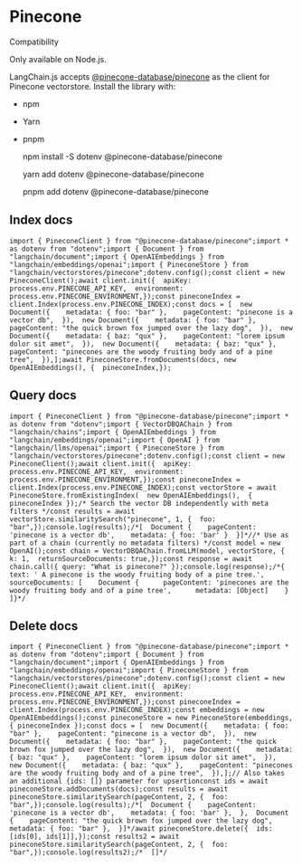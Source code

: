 Pinecone
========

Compatibility

Only available on Node.js.

LangChain.js accepts [@pinecone-database/pinecone](https://docs.pinecone.io/docs/node-client) as the client for Pinecone vectorstore. Install the library with:

*   npm
*   Yarn
*   pnpm

    npm install -S dotenv @pinecone-database/pinecone

    yarn add dotenv @pinecone-database/pinecone

    pnpm add dotenv @pinecone-database/pinecone

Index docs[](#index-docs "Direct link to Index docs")
------------------------------------------------------

    import { PineconeClient } from "@pinecone-database/pinecone";import * as dotenv from "dotenv";import { Document } from "langchain/document";import { OpenAIEmbeddings } from "langchain/embeddings/openai";import { PineconeStore } from "langchain/vectorstores/pinecone";dotenv.config();const client = new PineconeClient();await client.init({  apiKey: process.env.PINECONE_API_KEY,  environment: process.env.PINECONE_ENVIRONMENT,});const pineconeIndex = client.Index(process.env.PINECONE_INDEX);const docs = [  new Document({    metadata: { foo: "bar" },    pageContent: "pinecone is a vector db",  }),  new Document({    metadata: { foo: "bar" },    pageContent: "the quick brown fox jumped over the lazy dog",  }),  new Document({    metadata: { baz: "qux" },    pageContent: "lorem ipsum dolor sit amet",  }),  new Document({    metadata: { baz: "qux" },    pageContent: "pinecones are the woody fruiting body and of a pine tree",  }),];await PineconeStore.fromDocuments(docs, new OpenAIEmbeddings(), {  pineconeIndex,});

Query docs[](#query-docs "Direct link to Query docs")
------------------------------------------------------

    import { PineconeClient } from "@pinecone-database/pinecone";import * as dotenv from "dotenv";import { VectorDBQAChain } from "langchain/chains";import { OpenAIEmbeddings } from "langchain/embeddings/openai";import { OpenAI } from "langchain/llms/openai";import { PineconeStore } from "langchain/vectorstores/pinecone";dotenv.config();const client = new PineconeClient();await client.init({  apiKey: process.env.PINECONE_API_KEY,  environment: process.env.PINECONE_ENVIRONMENT,});const pineconeIndex = client.Index(process.env.PINECONE_INDEX);const vectorStore = await PineconeStore.fromExistingIndex(  new OpenAIEmbeddings(),  { pineconeIndex });/* Search the vector DB independently with meta filters */const results = await vectorStore.similaritySearch("pinecone", 1, {  foo: "bar",});console.log(results);/*[  Document {    pageContent: 'pinecone is a vector db',    metadata: { foo: 'bar' }  }]*//* Use as part of a chain (currently no metadata filters) */const model = new OpenAI();const chain = VectorDBQAChain.fromLLM(model, vectorStore, {  k: 1,  returnSourceDocuments: true,});const response = await chain.call({ query: "What is pinecone?" });console.log(response);/*{  text: ' A pinecone is the woody fruiting body of a pine tree.',  sourceDocuments: [    Document {      pageContent: 'pinecones are the woody fruiting body and of a pine tree',      metadata: [Object]    }  ]}*/

Delete docs[](#delete-docs "Direct link to Delete docs")
---------------------------------------------------------

    import { PineconeClient } from "@pinecone-database/pinecone";import * as dotenv from "dotenv";import { Document } from "langchain/document";import { OpenAIEmbeddings } from "langchain/embeddings/openai";import { PineconeStore } from "langchain/vectorstores/pinecone";dotenv.config();const client = new PineconeClient();await client.init({  apiKey: process.env.PINECONE_API_KEY,  environment: process.env.PINECONE_ENVIRONMENT,});const pineconeIndex = client.Index(process.env.PINECONE_INDEX);const embeddings = new OpenAIEmbeddings();const pineconeStore = new PineconeStore(embeddings, { pineconeIndex });const docs = [  new Document({    metadata: { foo: "bar" },    pageContent: "pinecone is a vector db",  }),  new Document({    metadata: { foo: "bar" },    pageContent: "the quick brown fox jumped over the lazy dog",  }),  new Document({    metadata: { baz: "qux" },    pageContent: "lorem ipsum dolor sit amet",  }),  new Document({    metadata: { baz: "qux" },    pageContent: "pinecones are the woody fruiting body and of a pine tree",  }),];// Also takes an additional {ids: []} parameter for upsertionconst ids = await pineconeStore.addDocuments(docs);const results = await pineconeStore.similaritySearch(pageContent, 2, {  foo: "bar",});console.log(results);/*[  Document {    pageContent: 'pinecone is a vector db',    metadata: { foo: 'bar' },  },  Document {    pageContent: "the quick brown fox jumped over the lazy dog",    metadata: { foo: "bar" },  }]*/await pineconeStore.delete({  ids: [ids[0], ids[1]],});const results2 = await pineconeStore.similaritySearch(pageContent, 2, {  foo: "bar",});console.log(results2);/*  []*/